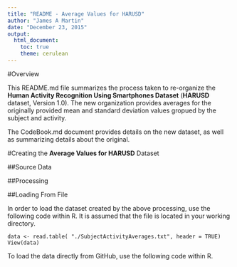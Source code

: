 ```yaml
---
title: "README - Average Values for HARUSD"
author: "James A Martin"
date: "December 23, 2015"
output: 
  html_document:
    toc: true
    theme: cerulean
---
```


#Overview

This README.md file summarizes the process taken to re-organize the **Human
Activity Recognition Using Smartphones Dataset** (**HARUSD** dataset, Version 1.0).
The new organization provides averages for the originally provided mean and
standard deviation values gropued by the subject and activity.

The CodeBook.md document provides details on the new dataset, as well as
summarizing details about the original.


#Creating the **Average Values for HARUSD** Dataset


##Source Data


##Processing


##Loading From File

In order to load the dataset created by the above processing, use the following
code within R.  It is assumed that the file is located in your working directory.
```
data <- read.table( "./SubjectActivityAverages.txt", header = TRUE)
View(data)
```
To load the data directly from GitHub, use the following code within R.
```

```




